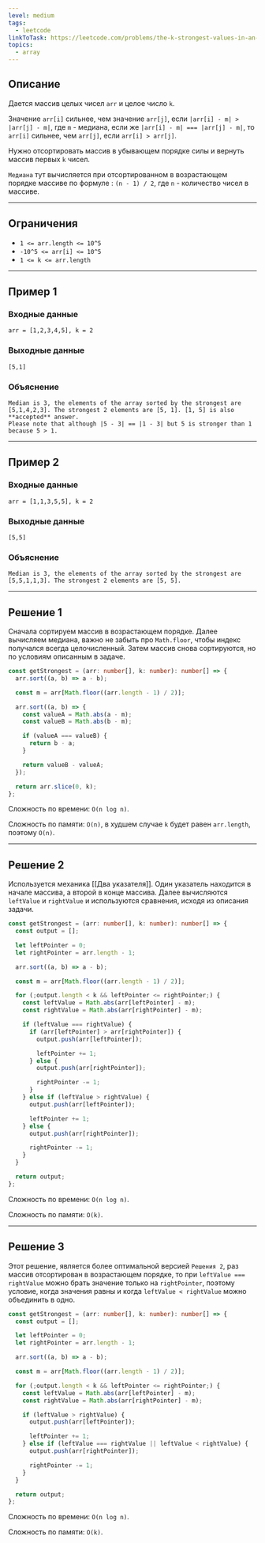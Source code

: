 ```yaml
---
level: medium
tags:
  - leetcode
linkToTask: https://leetcode.com/problems/the-k-strongest-values-in-an-array/
topics:
  - array
---
```

## Описание

Дается массив целых чисел `arr` и целое число `k`.

Значение `arr[i]` сильнее, чем значение `arr[j]`, если `|arr[i] - m| > |arr[j] - m|`, где `m` - медиана, если же `|arr[i] - m| === |arr[j] - m|`, то `arr[i]` сильнее, чем `arr[j]`, если `arr[i] > arr[j]`.

Нужно отсортировать массив в убывающем порядке силы и вернуть массив первых `k` чисел.

`Медиана` тут вычисляется при отсортированном в возрастающем порядке массиве по формуле : `(n - 1) / 2`, где `n` - количество чисел в массиве.

---
## Ограничения

- `1 <= arr.length <= 10^5`
- `-10^5 <= arr[i] <= 10^5`
- `1 <= k <= arr.length`

---
## Пример 1

### Входные данные

```
arr = [1,2,3,4,5], k = 2
```
### Выходные данные

```
[5,1]
```
### Объяснение

```
Median is 3, the elements of the array sorted by the strongest are [5,1,4,2,3]. The strongest 2 elements are [5, 1]. [1, 5] is also **accepted** answer.
Please note that although |5 - 3| == |1 - 3| but 5 is stronger than 1 because 5 > 1.
```

---
## Пример 2

### Входные данные

```
arr = [1,1,3,5,5], k = 2
```
### Выходные данные

```
[5,5]
```
### Объяснение

```
Median is 3, the elements of the array sorted by the strongest are [5,5,1,1,3]. The strongest 2 elements are [5, 5].
```

---
## Решение 1

Сначала сортируем массив в возрастающем порядке. Далее вычисляем медиана, важно не забыть про `Math.floor`, чтобы индекс получался всегда целочисленный. Затем массив снова сортируются, но по условиям описанным в задаче.

```typescript
const getStrongest = (arr: number[], k: number): number[] => {
  arr.sort((a, b) => a - b);

  const m = arr[Math.floor((arr.length - 1) / 2)];

  arr.sort((a, b) => {
    const valueA = Math.abs(a - m);
    const valueB = Math.abs(b - m);

    if (valueA === valueB) {
      return b - a;
    }

    return valueB - valueA;
  });

  return arr.slice(0, k);
};
```

Сложность по времени: `O(n log n)`.

Сложность по памяти: `O(n)`, в худшем случае `k` будет равен `arr.length`, поэтому `O(n)`.

---
## Решение 2

Используется механика [[Два указателя]]. Один указатель находится в начале массива, а второй в конце массива. Далее вычисляются `leftValue` и `rightValue` и используются сравнения, исходя из описания задачи.

```typescript
const getStrongest = (arr: number[], k: number): number[] => {
  const output = [];

  let leftPointer = 0;
  let rightPointer = arr.length - 1;

  arr.sort((a, b) => a - b);

  const m = arr[Math.floor((arr.length - 1) / 2)];

  for (;output.length < k && leftPointer <= rightPointer;) {
    const leftValue = Math.abs(arr[leftPointer] - m);
    const rightValue = Math.abs(arr[rightPointer] - m);

    if (leftValue === rightValue) {
      if (arr[leftPointer] > arr[rightPointer]) {
        output.push(arr[leftPointer]);

        leftPointer += 1;
      } else {
        output.push(arr[rightPointer]);

        rightPointer -= 1;
      }
    } else if (leftValue > rightValue) {
      output.push(arr[leftPointer]);

      leftPointer += 1;
    } else {
      output.push(arr[rightPointer]);

      rightPointer -= 1;
    }
  }

  return output;
};
```

Сложность по времени: `O(n log n)`.

Сложность по памяти: `O(k)`.

---
## Решение 3

Этот решение, является более оптимальной версией `Решения 2`, раз массив отсортирован в возрастающем порядке, то при `leftValue === rightValue` можно брать значение только на `rightPointer`, поэтому условие, когда значения равны и когда `leftValue < rightValue` можно объединить в одно.

```typescript
const getStrongest = (arr: number[], k: number): number[] => {
  const output = [];

  let leftPointer = 0;
  let rightPointer = arr.length - 1;

  arr.sort((a, b) => a - b);

  const m = arr[Math.floor((arr.length - 1) / 2)];

  for (;output.length < k && leftPointer <= rightPointer;) {
    const leftValue = Math.abs(arr[leftPointer] - m);
    const rightValue = Math.abs(arr[rightPointer] - m);

    if (leftValue > rightValue) {
      output.push(arr[leftPointer]);

      leftPointer += 1;
    } else if (leftValue === rightValue || leftValue < rightValue) {
      output.push(arr[rightPointer]);

      rightPointer -= 1;
    }
  }

  return output;
};
```

Сложность по времени: `O(n log n)`.

Сложность по памяти: `O(k)`.